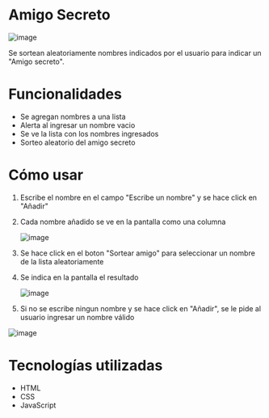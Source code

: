 # Amigo Secreto

![image](https://github.com/user-attachments/assets/77f7d430-3a08-4627-ae62-8a69a0ba4db8)

Se sortean aleatoriamente nombres indicados por el usuario para indicar un "Amigo secreto".

# Funcionalidades

* Se agregan nombres a una lista
* Alerta al ingresar un nombre vacio
* Se ve la lista con los nombres ingresados
* Sorteo aleatorio del amigo secreto

# Cómo usar

1. Escribe el nombre en el campo "Escribe un nombre" y se hace click en "Añadir"
2. Cada nombre añadido se ve en la pantalla como una columna
   
   ![image](https://github.com/user-attachments/assets/253ae34d-f37a-41ae-8151-1d7555c6d2c8)

3. Se hace click en el boton "Sortear amigo" para seleccionar un nombre de la lista aleatoriamente
4. Se indica en la pantalla el resultado
   
   ![image](https://github.com/user-attachments/assets/44532aa3-d7dc-44e2-a748-afef6484cde8)
   
5. Si no se escribe ningun nombre y se hace click en "Añadir", se le pide al usuario ingresar un nombre válido
   
![image](https://github.com/user-attachments/assets/fe0f931d-7521-4f8a-8fa4-274693185210)

# Tecnologías utilizadas

 * HTML
 * CSS
 * JavaScript


